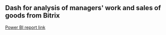 ## Dash for analysis of managers' work and sales of goods from Bitrix
[Power BI report link](https://app.powerbi.com/view?r=eyJrIjoiZGY3Y2VhZWItZTFkMi00NDQ3LTk0MmYtYmVhZTlkNTU1MDMyIiwidCI6IjQ3OTNhOTZhLTA2N2EtNDJhOC05OWRkLWU3YTdiNDk2NDAzOCIsImMiOjl9)
